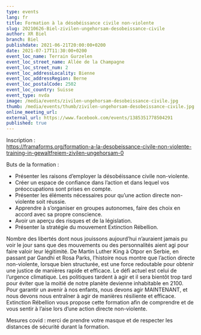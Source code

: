 ```yaml
---
type: events
lang: fr
title: Formation à la désobéissance civile non-violente
slug: 20210626-Biel-zivilen-ungehorsam-desobeissance-civile
author: XR Biel
branch: Biel
publishdate: 2021-06-21T20:00:00+0200
date: 2021-07-17T11:30:00+0200
event_loc_name: Terrain Gurzelen
event_loc_street_name: Allée de la Champagne
event_loc_street_num: 2
event_loc_addressLocality: Bienne
event_loc_addressRegion: Berne
event_loc_postalCode: 2502
event_loc_country: Suisse
event_type: nvda
image: /media/events/zivilen-ungehorsam-desobeissance-civile.jpg
thumb: /media/events/thumb/zivilen-ungehorsam-desobeissance-civile.jpg
online_meeting_url: 
external_url: https://www.facebook.com/events/1385351778504291
published: true
---
```

Inscription :\
https://framaforms.org/formation-a-la-desobeissance-civile-non-violente-training-in-gewaltfreiem-zivilen-ungehorsam-0

Buts de la formation :
- Présenter les raisons d’employer la désobéissance civile non-violente.
- Créer un espace de confiance dans l’action et dans lequel vos préoccupations sont prises en compte.
- Présenter les éléments nécessaires pour qu’une action directe non-violente soit réussie.
- Apprendre à s’organiser en groupes autonomes, faire des choix en accord avec sa propre conscience.
- Avoir un aperçu des risques et de la législation.
- Présenter la stratégie du mouvement Extinction Rébellion.
  
Nombre des libertés dont nous jouissons aujourd’hui n’auraient jamais pu voir le jour sans que des mouvements ou des personnalités aient agi pour faire valoir leur légitimité. De Martin Luther King à Otpor en Serbie, en passant par Gandhi et Rosa Parks, l’histoire nous montre que l’action directe non-violente, lorsque bien structurée, est une force redoutable pour obtenir une justice de manières rapide et efficace. Le défi actuel est celui de l’urgence climatique. Les politiques tardent à agir et il sera bientôt trop tard pour éviter que la moitié de notre planète devienne inhabitable en 2100. Pour garantir un avenir à nos enfants, nous devons agir MAINTENANT, et nous devons nous entraîner à agir de manières résiliente et efficace. Extinction Rébellion vous propose cette formation afin de comprendre et de vous sentir à l’aise lors d’une action directe non-violente.
  
Mesures covid : merci de prendre votre masque et de respecter les distances de sécurité durant la formation.
